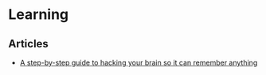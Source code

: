 # Learning

## Articles

- [A step-by-step guide to hacking your brain so it can remember anything](https://qz.com/692706/understanding-how-your-brain-works-will-help-you-study-better/)
